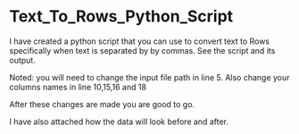 # Text_To_Rows_Python_Script
I have created a python script that you can use to convert text to Rows specifically when text is separated by by commas. See the script and its output.

Noted: you will need to change the input file path in line 5. Also change your columns names in line 10,15,16 and 18

After these changes are made you are good to go.

I have also attached how the data will look before and after.
